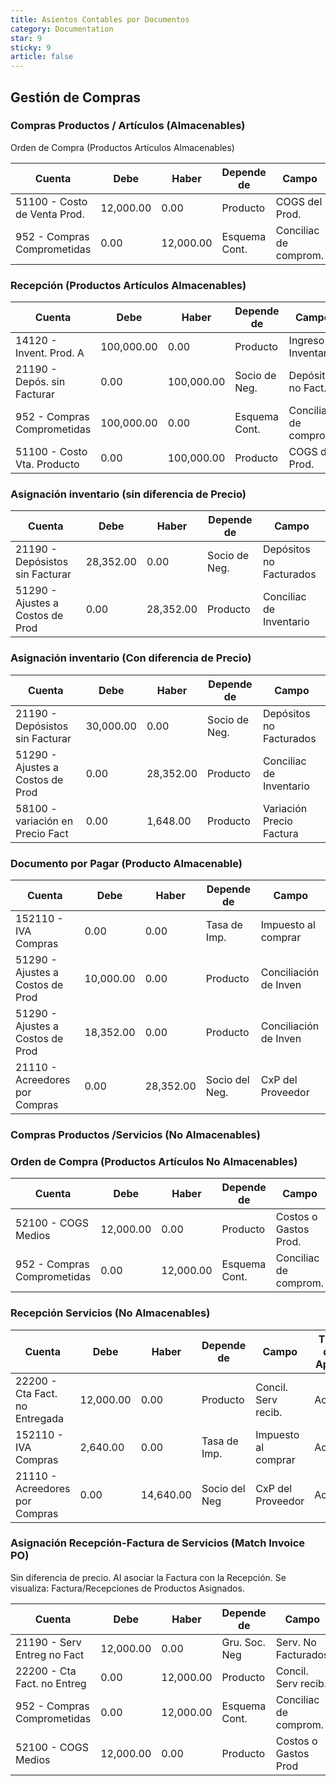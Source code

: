 ```yaml
---
title: Asientos Contables por Documentos
category: Documentation
star: 9
sticky: 9
article: false
---
```


## Gestión de Compras

### Compras Productos / Artículos (Almacenables)

Orden de Compra (Productos Artículos Almacenables)

|           Cuenta             |    Debe    |    Haber   |   Depende de  |          Campo        | Tipo de Aplic. |
| ---------------------------- | ---------- | ---------- | ------------- | --------------------- | -------------- |
| 51100 - Costo de Venta Prod. | 12,000.00  |  0.00      |  Producto     | COGS del Prod.        | Compromisos    |
| 952 - Compras Comprometidas  | 0.00       | 12,000.00  | Esquema Cont. | Conciliac de comprom. | Compromisos    |

### Recepción (Productos Artículos Almacenables)

|           Cuenta             |    Debe    |    Haber   |   Depende de  |          Campo        | Tipo de Aplic. |
| ---------------------------- | ---------- | ---------- | ------------- | --------------------- | -------------- |
| 14120 - Invent. Prod. A      | 100,000.00 |  0.00      |  Producto     | Ingreso Inventario    | Actual         |    
| 21190 - Depós. sin Facturar  | 0.00       | 100,000.00 | Socio de Neg. | Depósit. no Fact.     | Actual         |
| 952 - Compras Comprometidas  | 100,000.00 |  0.00      | Esquema Cont. | Conciliac de comprom. | Compromisos    |
| 51100 - Costo Vta. Producto  | 0.00       | 100,000.00 | Producto      | COGS del Prod.        | Compromisos    |

### Asignación inventario (sin diferencia de Precio)

|           Cuenta                 |    Debe    |    Haber   |   Depende de  |          Campo          |
| -------------------------------- | ---------- | ---------- | ------------- | ----------------------- | 
| 21190 - Depósistos sin Facturar  | 28,352.00  |  0.00      | Socio de Neg. | Depósitos no Facturados | 
| 51290 - Ajustes a Costos de Prod | 0.00       | 28,352.00  | Producto      | Conciliac de Inventario | 

### Asignación inventario (Con diferencia de Precio)

|           Cuenta                 |    Debe    |    Haber   |   Depende de  |          Campo           |
| -------------------------------- | ---------- | ---------- | ------------- | ------------------------ | 
| 21190 - Depósistos sin Facturar  | 30,000.00  |  0.00      | Socio de Neg. | Depósitos no Facturados  | 
| 51290 - Ajustes a Costos de Prod | 0.00       | 28,352.00  | Producto      | Conciliac de Inventario  |
| 58100 - variación en Precio Fact | 0.00       | 1,648.00   | Producto      | Variación Precio Factura |

### Documento por Pagar (Producto Almacenable)

|              Cuenta               |    Debe    |    Haber   |   Depende de    |          Campo        |
| --------------------------------- | ---------- | ---------- | --------------- | --------------------- |
| 152110 - IVA Compras              | 0.00       |  0.00      | Tasa de Imp.    | Impuesto al comprar   |  
| 51290 - Ajustes a Costos de Prod  | 10,000.00  | 0.00       | Producto        | Conciliación de Inven |
| 51290 - Ajustes a Costos de Prod  | 18,352.00  |  0.00      | Producto        | Conciliación de Inven |
| 21110 - Acreedores por Compras    | 0.00       | 28,352.00  | Socio del Neg.  | CxP del Proveedor     |

### Compras Productos /Servicios (No Almacenables)

### Orden de Compra (Productos Artículos No Almacenables)

|           Cuenta             |    Debe    |    Haber   |   Depende de  |          Campo        | Tipo de Aplic. |
| ---------------------------- | ---------- | ---------- | ------------- | --------------------- | -------------- |
| 52100 - COGS Medios          | 12,000.00  |  0.00      |  Producto     | Costos o Gastos Prod. | Compromisos    |
| 952 - Compras Comprometidas  | 0.00       | 12,000.00  | Esquema Cont. | Conciliac de comprom. | Compromisos    |

### Recepción Servicios (No Almacenables)

|              Cuenta             |    Debe    |    Haber   |   Depende de  |          Campo      | Tipo de Aplic. |
| ------------------------------- | ---------- | ---------- | ------------- | ------------------- | -------------- |
| 22200 - Cta Fact. no Entregada  | 12,000.00  |  0.00      | Producto      | Concil. Serv recib. | Actual         | 
| 152110 - IVA Compras            | 2,640.00   |  0.00      | Tasa de Imp.  | Impuesto al comprar | Actual         |
| 21110 - Acreedores por Compras  | 0.00       |  14,640.00 | Socio del Neg | CxP del Proveedor   | Actual         |

### Asignación Recepción-Factura de Servicios (Match Invoice PO)

Sin diferencia de precio.
Al  asociar la Factura con la Recepción.
Se visualiza: Factura/Recepciones de Productos Asignados.

|           Cuenta             |    Debe    |    Haber   |   Depende de  |          Campo        | Tipo de Aplic. |
| ---------------------------- | ---------- | ---------- | ------------- | --------------------- | -------------- |
| 21190 - Serv Entreg no Fact  | 12,000.00  |  0.00      | Gru. Soc. Neg | Serv. No Facturados   | Actual         |    
| 22200 - Cta Fact. no Entreg  | 0.00       | 12,000.00  | Producto      | Concil. Serv recib.   | Actual         |
| 952 - Compras Comprometidas  | 0.00       | 12,000.00  | Esquema Cont. | Conciliac de comprom. | Compromisos    |
| 52100 - COGS Medios          | 12,000.00  | 0.00       | Producto      | Costos o Gastos Prod  | Compromisos    |


